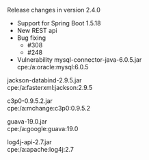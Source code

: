 Release changes in version 2.4.0


- Support for Spring Boot 1.5.18
- New REST api
- Bug fixing
	- #308
    - #248
- Vulnerability
mysql-connector-java-6.0.5.jar	
cpe:/a:oracle:mysql:6.0.5

jackson-databind-2.9.5.jar	
cpe:/a:fasterxml:jackson:2.9.5

c3p0-0.9.5.2.jar	
cpe:/a:mchange:c3p0:0.9.5.2

guava-19.0.jar	
cpe:/a:google:guava:19.0

log4j-api-2.7.jar	
cpe:/a:apache:log4j:2.7

